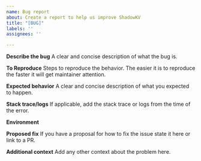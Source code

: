 ```yaml
---
name: Bug report
about: Create a report to help us improve ShadowKV
title: "[BUG]"
labels: ''
assignees: ''

---
```


**Describe the bug**
A clear and concise description of what the bug is.

**To Reproduce**
Steps to reproduce the behavior. The easier it is to reproduce the faster it will get maintainer attention.

**Expected behavior**
A clear and concise description of what you expected to happen.

**Stack trace/logs**
If applicable, add the stack trace or logs from the time of the error.

**Environment**

**Proposed fix**
If you have a proposal for how to fix the issue state it here or link to a PR.

**Additional context**
Add any other context about the problem here.
